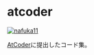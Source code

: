 # atcoder

[![nafuka11](https://img.shields.io/endpoint?url=https%3A%2F%2Fatcoder-badges.now.sh%2Fapi%2Fatcoder%2Fjson%2Fnafuka11)](https://atcoder.jp/users/nafuka11)

[AtCoder](https://atcoder.jp/)に提出したコード集。
